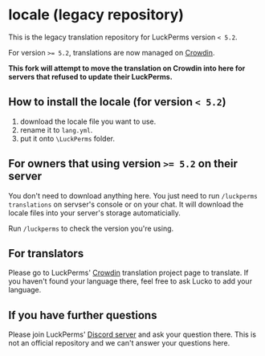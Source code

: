 # locale (legacy repository)

This is the legacy translation repository for LuckPerms version `< 5.2`.

For version `>= 5.2`, translations are now managed on [Crowdin](https://crowdin.com/project/luckperms).

**This fork will attempt to move the translation on Crowdin into here for servers that refused to update their LuckPerms.**

## How to install the locale (for version `< 5.2`)

1. download the locale file you want to use.
2. rename it to `lang.yml`.
3. put it onto `\LuckPerms` folder.

## For owners that using version `>= 5.2` on their server

You don't need to download anything here. You just need to run `/luckperms translations` on servser's console or on your chat. It will download the locale files into your server's storage automaticially.

Run `/luckperms` to check the version you're using.

## For translators

Please go to LuckPerms' [Crowdin](https://crowdin.com/project/luckperms) translation project page to translate. If you haven't found your language there, feel free to ask Lucko to add your language.

## If you have further questions

Please join LuckPerms' [Discord server](https://discord.gg/luckperms) and ask your question there. This is not an official repository and we can't answer your questions here.
